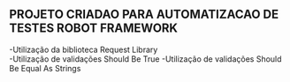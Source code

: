 ## PROJETO CRIADAO PARA AUTOMATIZACAO DE TESTES ROBOT FRAMEWORK
-Utilização da biblioteca Request Library   
-Utilização de validações Should Be True
-Utilização de validações Should Be Equal As Strings

